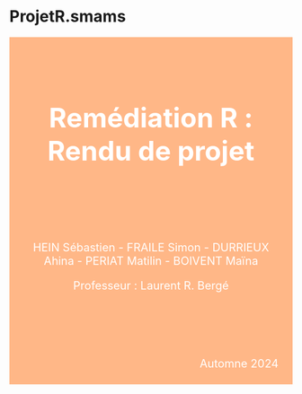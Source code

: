 # ProjetR.smams

<div style="background-color: #ffb787; margin-top: 20px; padding: 20px; position: relative;">
    <p>&nbsp;</p> <!-- Un espace vide -->
    <p>&nbsp;</p> <!-- Un espace vide -->
    <p style="color:#FFF; background:#ffb787; padding:12px; font-size:20px; font-style:italic; text-align:center;">
        <span style="font-size:48px; font-style:normal;"><b>Remédiation R : Rendu de projet</b></span><br>
    </p>
    <p>&nbsp;</p> <!-- Un espace vide -->
    <p>&nbsp;</p> <!-- Un espace vide -->
    <p>&nbsp;</p> <!-- Un espace vide --> 
    <!-- Centrer les prénoms -->
    <p style="width:100%; text-align:center; font-size:20px; color:#FFF;">HEIN Sébastien - FRAILE Simon - DURRIEUX Ahina - PERIAT Matilin - BOIVENT Maïna</p>
    <p style="width:100%; text-align:center; font-size:20px; color:#FFF;">Professeur : Laurent R. Bergé</p>
    <p>&nbsp;</p> <!-- Un espace vide -->
    <p>&nbsp;</p> <!-- Un espace vide -->
    <p>&nbsp;</p> <!-- Un espace vide -->
    <p>&nbsp;</p> <!-- Un espace vide -->
    <span style="position: absolute; bottom: 25px; right: 25px; font-size:20px; color:#FFF;">Automne 2024</span>
</div>
